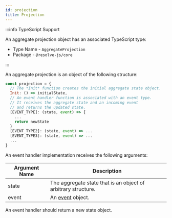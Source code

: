 ```yaml
---
id: projection
title: Projection
---
```


:::info TypeScript Support

An aggregate projection object has an associated TypeScript type:

- Type Name - `AggregateProjection`
- Package - `@resolve-js/core`

:::

An aggregate projection is an object of the following structure:

```js
const projection = {
  // The *Init* function creates the initial aggregate state object.
  Init: () => initialState,
  // An event handler function is associated with an event type.
  // It receives the aggregate state and an incoming event
  // and returns the updated state.
  [EVENT_TYPE]: (state, event) => {
    ...
    return newState
  }
  [EVENT_TYPE2]: (state, event) => ...
  [EVENT_TYPE3]: (state, event) => ...
  ...
}
```

An event handler implementation receives the following arguments:

| Argument Name | Description                                                   |
| ------------- | ------------------------------------------------------------- |
| state         | The aggregate state that is an object of arbitrary structure. |
| event         | An [event](../event.md) object.                               |

An event handler should return a new state object.
